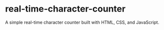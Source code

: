 # real-time-character-counter
A simple real-time character counter built with HTML, CSS, and JavaScript.

